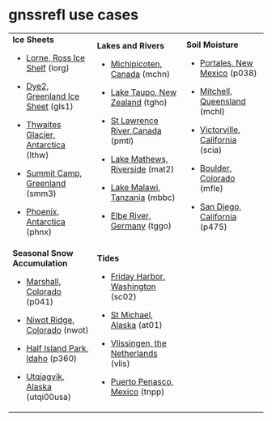 
# gnssrefl use cases 


<table>
<TR>
<TD>
<B>Ice Sheets</B>

* [Lorne, Ross Ice Shelf](../use_cases/use_lorg.md) (lorg)

* [Dye2, Greenland Ice Sheet](../use_cases/use_gls1.md) (gls1)

* [Thwaites Glacier, Antarctica](../use_cases/use_lthw.md) (lthw)

* [Summit Camp, Greenland](../use_cases/use_smm3.md) (smm3)

* [Phoenix, Antarctica](../use_cases/use_phnx.md) (phnx)
</TD>
<td>
<B>Lakes and Rivers</B>

* [Michipicoten, Canada](../use_cases/use_mchn.md) (mchn)

* [Lake Taupo, New Zealand](../use_cases/use_tgho.md) (tgho)

* [St Lawrence River,Canada](../use_cases/use_pmtl.md) (pmtl)

* [Lake Mathews, Riverside](../use_cases/use_mat2.md) (mat2)

* [Lake Malawi, Tanzania](../use_cases/use_mbbc.md) (mbbc)

* [Elbe River, Germany](../use_cases/use_tggo.md) (tggo)

</TD>
<TD>
<B>Soil Moisture </B>

* [Portales, New Mexico](../use_cases/use_p038.md) (p038)

* [Mitchell, Queensland](../use_cases/use_mchl.md) (mchl)

* [Victorville, California](../use_cases/use_scia.md) (scia)

* [Boulder, Colorado](../use_cases/use_mfle.md) (mfle)

* [San Diego, California](../use_cases/use_p475.md) (p475)

</TD>
</TR>

<TR>

<TD>
<B>Seasonal Snow Accumulation</B>

* [Marshall, Colorado](../use_cases/use_p041.md) (p041)

* [Niwot Ridge, Colorado](../use_cases/use_nwot.md) (nwot)

* [Half Island Park, Idaho](../use_cases/use_p360.md) (p360)

* [Utqiagvik, Alaska](../use_cases/use_utqi.md) (utqi00usa)

</TD>
<TD>
<B>Tides</B>

* [Friday Harbor, Washington](../use_cases/use_sc02.md) (sc02) 

* [St Michael, Alaska](../use_cases/use_at01.md) (at01)

* [Vlissingen, the Netherlands](../use_cases/use_vlis.md) (vlis)

* [Puerto Penasco, Mexico](../use_cases/use_tnpp.md) (tnpp)

</TD>
</TR>
</Table>

